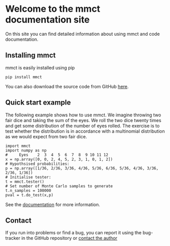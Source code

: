 # Welcome to the mmct documentation site

On this site you can find detailed information about using mmct and code documentation.

## Installing mmct

mmct is easily installed using pip

```text
pip install mmct
```

You can also download the source code from GitHub [here](https://github.com/cwand/mmct/).

## Quick start example

The following example shows how to use mmct. We imagine throwing two fair dice and taking the sum of the eyes. We roll the two dice twenty times and get some distribution of the number of eyes rolled. The exercise is to test whether the distribution is in accordance with a multinomial distribution as we would expect from two fair dice.

```text
import mmct
import numpy as np
#     Eyes    2  3  4  5  6  7  8  9 10 11 12
x = np.array([0, 0, 2, 4, 5, 2, 3, 1, 0, 1, 2])
# Hypothsised probabilities:
p = np.array([1/36, 2/36, 3/36, 4/36, 5/36, 6/36, 5/36, 4/36, 3/36, 2/36, 1/36])
# Initialise tester:
t = mmct.tester()
# Set number of Monte Carlo samples to generate
t.n_samples = 100000
pval = t.do_test(x,p)
```

See the [documentation](documentation.md) for more information.

## Contact

If you run into problems or find a bug, you can report it using the bug-tracker in the GitHub repository or [contact the author](mailto:cvvand@gmail.com)
